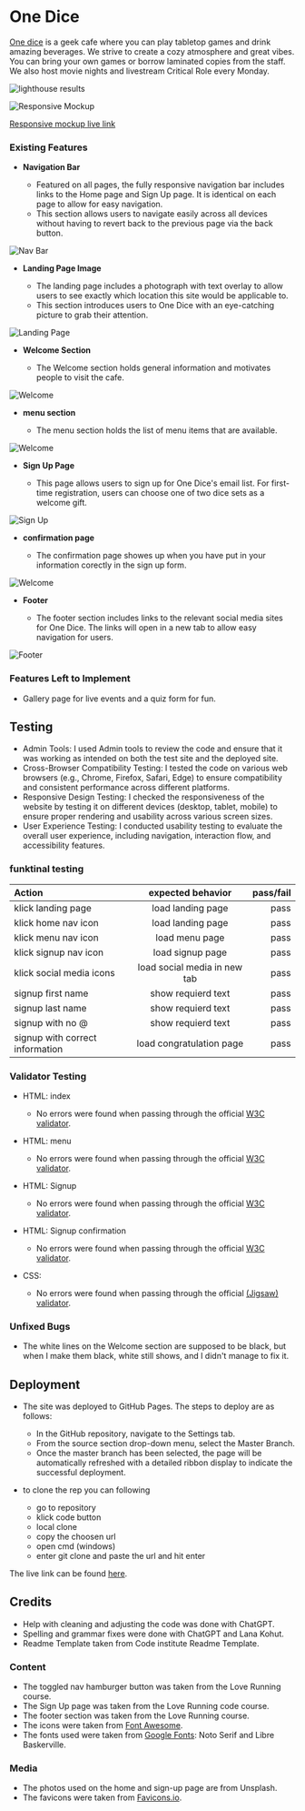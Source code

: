 # One Dice
[One dice](https://pumpkinpoem.github.io/Dice/index.html) 
 is a geek cafe where you can play tabletop games and drink amazing beverages. We strive to create a cozy atmosphere and great vibes. You can bring your own games or borrow laminated copies from the staff. We also host movie nights and livestream Critical Role every Monday.

![lighthouse results](assets/images/readme/lighthouse.PNG)

![Responsive Mockup](assets/images/readme/Capture.PNG)

[Responsive mockup live link](https://ui.dev/amiresponsive?url=https://pumpkinpoem.github.io/Dice/index.html)

### Existing Features

- __Navigation Bar__

  - Featured on all pages, the fully responsive navigation bar includes links to the Home page and Sign Up page. It is identical on each page to allow for easy navigation.
  - This section allows users to navigate easily across all devices without having to revert back to the previous page via the back button. 

![Nav Bar](assets/images/readme/navbar.PNG)

- __Landing Page Image__

  - The landing page includes a photograph with text overlay to allow users to see exactly which location this site would be applicable to. 
  - This section introduces users to One Dice with an eye-catching picture to grab their attention.

![Landing Page](assets/images/readme/landingpage.PNG)

- __Welcome Section__

  - The Welcome section holds general information and motivates people to visit the cafe.

![Welcome](assets/images/readme/welcome.PNG)

- __menu section__

  - The menu section holds the list of menu items that are available.

![Welcome](assets/images/readme/menu.PNG)

- __Sign Up Page__

  - This page allows users to sign up for One Dice's email list. For first-time registration, users can choose one of two dice sets as a welcome gift.

![Sign Up](assets/images/readme/signup.PNG)

- __confirmation page__

  - The confirmation page showes up when you have put in your information corectly in the sign up form.

![Welcome](assets/images/readme/confirmation.PNG)

- __Footer__ 

  - The footer section includes links to the relevant social media sites for One Dice. The links will open in a new tab to allow easy navigation for users. 

![Footer](assets/images/readme/footer.PNG)

### Features Left to Implement

- Gallery page for live events and a quiz form for fun.

## Testing 

- Admin Tools: I used Admin tools to review the code and ensure that it was working as intended on both the test site and the deployed site.
- Cross-Browser Compatibility Testing: I tested the code on various web browsers (e.g., Chrome, Firefox, Safari, Edge) to ensure compatibility and consistent performance across different platforms.
- Responsive Design Testing: I checked the responsiveness of the website by testing it on different devices (desktop, tablet, mobile) to ensure proper rendering and usability across various screen sizes.
- User Experience Testing: I conducted usability testing to evaluate the overall user experience, including navigation, interaction flow, and accessibility features.


### funktinal testing

|  Action  | expected behavior | pass/fail     |
| :---        |    :----:   |          ---: |
| klick landing page     | load landing page       | pass   |
| klick home nav icon   | load landing page        | pass      |
| klick menu nav icon     | load menu page       | pass   |
| klick signup nav icon  | load signup page        | pass      |
| klick social media icons      | load social media in new tab       | pass   |
| signup first name  | show requierd text       | pass    |
| signup last name     | show requierd text      | pass  |
| signup with no @   | show requierd text        | pass      |
| signup with correct information     | load congratulation page       | pass   |



### Validator Testing 

- HTML: index
  - No errors were found when passing through the official [W3C validator](https://validator.w3.org/nu/?doc=https%3A%2F%2Fpumpkinpoem.github.io%2FDice%2F).

- HTML: menu
  - No errors were found when passing through the official [W3C validator](https://validator.w3.org/nu/?doc=https%3A%2F%2Fpumpkinpoem.github.io%2FDice%2Fmenu.html).

- HTML: Signup
  - No errors were found when passing through the official [W3C validator](https://validator.w3.org/nu/?doc=https%3A%2F%2Fpumpkinpoem.github.io%2FDice%2Fsignup.html).

- HTML: Signup confirmation
  - No errors were found when passing through the official [W3C validator](https://validator.w3.org/nu/?doc=https%3A%2F%2Fpumpkinpoem.github.io%2FDice%2Fconfirmation.html%3Ffirst_name%3Dtest%26last_name%3Dtest%26email_address%3Dtest%2540test.test%26sign-up-gift%3Ddice).

- CSS:
  - No errors were found when passing through the official [(Jigsaw) validator](http://jigsaw.w3.org/css-validator/validator?lang=en&profile=css3svg&uri=https%3A%2F%2Fpumpkinpoem.github.io%2FDice%2Findex.html&usermedium=all&vextwarning=&warning=1).

### Unfixed Bugs

- The white lines on the Welcome section are supposed to be black, but when I make them black, white still shows, and I didn't manage to fix it.

## Deployment 

- The site was deployed to GitHub Pages. The steps to deploy are as follows: 
  - In the GitHub repository, navigate to the Settings tab. 
  - From the source section drop-down menu, select the Master Branch.
  - Once the master branch has been selected, the page will be automatically refreshed with a detailed ribbon display to indicate the successful deployment. 

- to clone the rep you can following
  -  go to repository
  - klick code button
  - local clone
  - copy the choosen url
  - open cmd (windows) 
  - enter git clone and paste the url and hit enter

The live link can be found [here](https://github.com/Pumpkinpoem/Dice/deployments).

## Credits 

- Help with cleaning and adjusting the code was done with ChatGPT.
- Spelling and grammar fixes were done with ChatGPT and Lana Kohut.
- Readme Template taken from Code institute Readme Template.

### Content 

- The toggled nav hamburger button was taken from the Love Running course.
- The Sign Up page was taken from the Love Running code course.
- The footer section was taken from the Love Running course.
- The icons were taken from [Font Awesome](https://fontawesome.com/).
- The fonts used were taken from [Google Fonts](https://fonts.google.com): Noto Serif and Libre Baskerville.

### Media

- The photos used on the home and sign-up page are from Unsplash.
- The favicons were taken from [Favicons.io](https://favicon.io/emoji-favicons/crossed-swords/).
